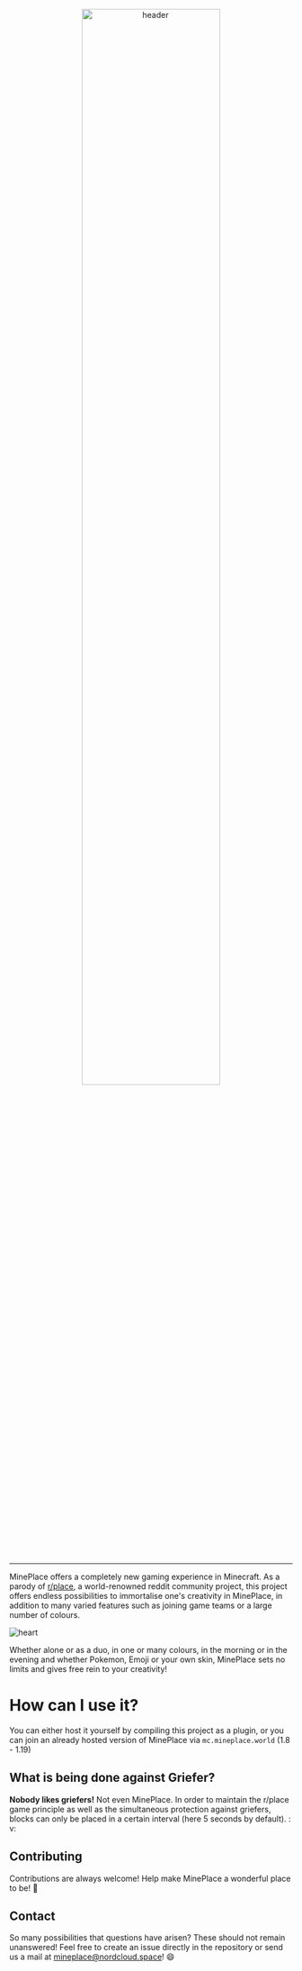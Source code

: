 <br>
  <div align="center">
    <img width="70%" src="https://raw.githubusercontent.com/Northernside/MinePlace/main/.github/raw/header.png" alt="header">
  </div>
<br>
<hr>

MinePlace offers a completely new gaming experience in Minecraft. As a parody of [r/place](https://reddit.com/r/place),
a world-renowned reddit community project, this project offers endless possibilities to immortalise one's creativity in
MinePlace, in addition to many varied features such as joining game teams or a large number of colours.

![heart](https://raw.githubusercontent.com/Northernside/MinePlace/main/.github/raw/heart.png)

Whether alone or as a duo, in one or many colours, in the morning or in the evening and whether Pokemon, Emoji or your
own skin, MinePlace sets no limits and gives free rein to your creativity!

# How can I use it?

You can either host it yourself by compiling this project as a plugin, or you can join an already hosted version of
MinePlace via `mc.mineplace.world` (1.8 - 1.19)

## What is being done against Griefer?

**Nobody likes griefers!** Not even MinePlace. In order to maintain the r/place game principle as well as the
simultaneous protection against griefers, blocks can only be placed in a certain interval (here 5 seconds by default). :
v:

## Contributing

Contributions are always welcome! Help make MinePlace a wonderful place to be! 🌸

## Contact

So many possibilities that questions have arisen? These should not remain unanswered! Feel free to create an issue
directly in the repository or send us a mail at [mineplace@nordcloud.space](mailto:mineplace@nordcloud.space)! :smile:

